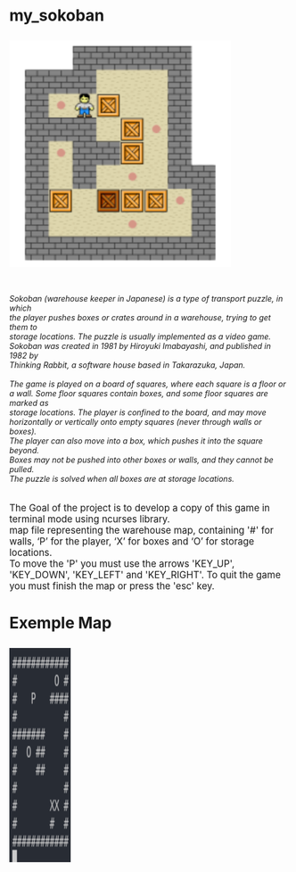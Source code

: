# <p align="left"> my_sokoban </p>

<p align="left">
<img src="img/sokoban.png" alt="Sokoban" height=406px width=398px>
</p> <br>
<p align="left">
    <i>Sokoban (warehouse keeper in Japanese) is a type of transport puzzle, in which <br>
    the player pushes boxes or crates around in a warehouse, trying to get them to <br>
    storage locations. The puzzle is usually implemented as a video game. <br>
    Sokoban was created in 1981 by Hiroyuki Imabayashi, and published in 1982 by <br>
    Thinking Rabbit, a software house based in Takarazuka, Japan. <br> <br>
    The game is played on a board of squares, where each square is a floor or <br>
    a wall. Some floor squares contain boxes, and some floor squares are marked as <br>
    storage locations. The player is confined to the board, and may move <br>
    horizontally or vertically onto empty squares (never through walls or boxes). <br>
    The player can also move into a box, which pushes it into the square beyond. <br>
    Boxes may not be pushed into other boxes or walls, and they cannot be pulled. <br>
    The puzzle is solved when all boxes are at storage locations. <br> <br> </i>
</p>

<p style="font-size:120%">
The Goal of the project is to develop a copy of this game in terminal mode using ncurses library. <br>
map file representing the warehouse map, containing '#' for walls, 
‘P’ for the player, ‘X’ for boxes and ‘O’ for storage locations. <br>
To move the 'P' you must use the arrows 'KEY_UP', 'KEY_DOWN', 'KEY_LEFT'
and 'KEY_RIGHT'. To quit the game you must finish the map or press the 'esc' key. <br>
</p>

# <p align="left"> Exemple Map </p>

<p align="left">
<img src="img/map.png" alt="Sokoban" height=384px width=110px>
</p> <br>